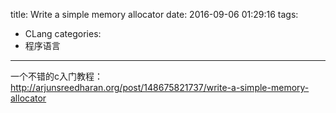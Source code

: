 title: Write a simple memory allocator
date: 2016-09-06 01:29:16
tags:
- CLang
categories:
- 程序语言
---

一个不错的c入门教程： <http://arjunsreedharan.org/post/148675821737/write-a-simple-memory-allocator>
